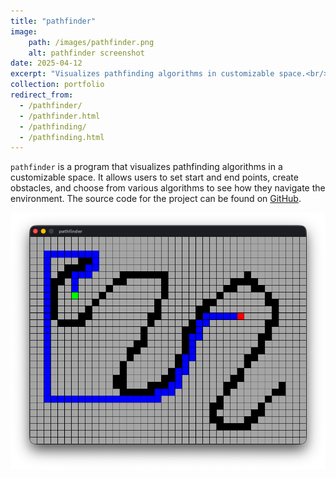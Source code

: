```yaml
---
title: "pathfinder"
image:
    path: /images/pathfinder.png
    alt: pathfinder screenshot
date: 2025-04-12
excerpt: "Visualizes pathfinding algorithms in customizable space.<br/><a href='/portfolio/pathfinder'><img src='/images/pathfinder.png'></a>"
collection: portfolio
redirect_from:
  - /pathfinder/
  - /pathfinder.html
  - /pathfinding/
  - /pathfinding.html
---
```


`pathfinder` is a program that visualizes pathfinding algorithms in a customizable space. It allows users to set start and end points, create obstacles, and choose from various algorithms to see how they navigate the environment. The source code for the project can be found on [GitHub](https://github.com/jacob-thompson/pathfinder).

![pathfinder](/images/pathfinder.png)

